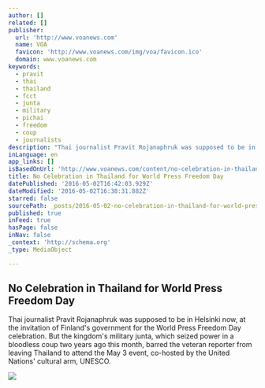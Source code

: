 ```yaml
---
author: []
related: []
publisher:
  url: 'http://www.voanews.com'
  name: VOA
  favicon: 'http://www.voanews.com/img/voa/favicon.ico'
  domain: www.voanews.com
keywords:
  - pravit
  - thai
  - thailand
  - fcct
  - junta
  - military
  - pichai
  - freedom
  - coup
  - journalists
description: "Thai journalist Pravit Rojanaphruk was supposed to be in Helsinki now, at the invitation of Finland's government for the World Press Freedom Day celebration. But the kingdom's military junta, which seized power in a bloodless coup two years ago this month, barred the veteran reporter from leaving Thailand to attend the May 3 event, co-hosted by the United Nations' cultural arm, UNESCO."
inLanguage: en
app_links: []
isBasedOnUrl: 'http://www.voanews.com/content/no-celebration-in-thailand-for-world-press-freedom-day/3311275.html'
title: No Celebration in Thailand for World Press Freedom Day
datePublished: '2016-05-02T16:42:03.929Z'
dateModified: '2016-05-02T16:38:31.882Z'
starred: false
sourcePath: _posts/2016-05-02-no-celebration-in-thailand-for-world-press-freedom-day.md
published: true
inFeed: true
hasPage: false
inNav: false
_context: 'http://schema.org'
_type: MediaObject

---
```

<article style=""><h1>No Celebration in Thailand for World Press Freedom Day</h1><p>Thai journalist Pravit Rojanaphruk was supposed to be in Helsinki now, at the invitation of Finland's government for the World Press Freedom Day celebration. But the kingdom's military junta, which seized power in a bloodless coup two years ago this month, barred the veteran reporter from leaving Thailand to attend the May 3 event, co-hosted by the United Nations' cultural arm, UNESCO.</p><img src="http://gdb.voanews.com/EC03D6ED-DAEC-408B-81D0-0A9D7BCBEF1F_mw1024_mh1024_s.jpg" /></article>